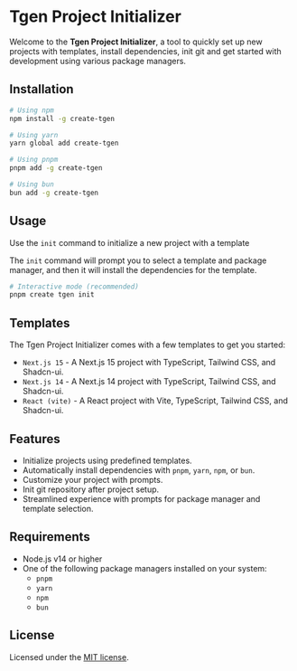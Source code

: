 # Tgen Project Initializer

Welcome to the **Tgen Project Initializer**, a tool to quickly set up new projects with templates, install dependencies, init git and get started with development using various package managers.

## Installation

```bash
# Using npm
npm install -g create-tgen

# Using yarn
yarn global add create-tgen

# Using pnpm
pnpm add -g create-tgen

# Using bun
bun add -g create-tgen
```

## Usage

Use the `init` command to initialize a new project with a template

The `init` command will prompt you to select a template and package manager, and then it will install the dependencies for the template.

```bash
# Interactive mode (recommended)
pnpm create tgen init
```

## Templates

The Tgen Project Initializer comes with a few templates to get you started:

- `Next.js 15` - A Next.js 15 project with TypeScript, Tailwind CSS, and Shadcn-ui.
- `Next.js 14` - A Next.js 14 project with TypeScript, Tailwind CSS, and Shadcn-ui.
- `React (vite)` - A React project with Vite, TypeScript, Tailwind CSS, and Shadcn-ui.

## Features

- Initialize projects using predefined templates.
- Automatically install dependencies with `pnpm`, `yarn`, `npm`, or `bun`.
- Customize your project with prompts.
- Init git repository after project setup.
- Streamlined experience with prompts for package manager and template selection.

## Requirements

- Node.js v14 or higher
- One of the following package managers installed on your system:
  - `pnpm`
  - `yarn`
  - `npm`
  - `bun`

## License

Licensed under the [MIT license](https://github.com/matcastaneda/create-tgen/blob/main/LICENSE).

